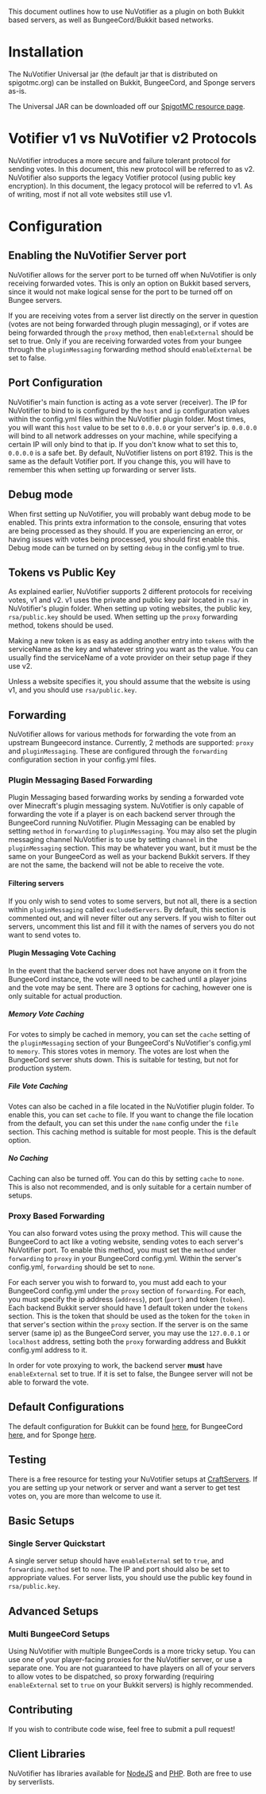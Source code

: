 This document outlines how to use NuVotifier as a plugin on both Bukkit based servers, as well as BungeeCord/Bukkit based
networks.

# Installation

The NuVotifier Universal jar (the default jar that is distributed on spigotmc.org) can be installed on Bukkit, BungeeCord,
and Sponge servers as-is.

The Universal JAR can be downloaded off our [SpigotMC resource page](https://www.spigotmc.org/resources/nuvotifier.13449/).

# Votifier v1 vs NuVotifier v2 Protocols

NuVotifier introduces a more secure and failure tolerant protocol for sending votes. In this document, this new protocol
will be referred to as v2. NuVotifier also supports the legacy Votifier protocol (using public key encryption). In this document,
the legacy protocol will be referred to v1. As of writing, most if not all vote websites still use v1.

# Configuration

## Enabling the NuVotifier Server port

NuVotifier allows for the server port to be turned off when NuVotifier is only receiving forwarded votes. This is only
an option on Bukkit based servers, since it would not make logical sense for the port to be turned off on Bungee servers.

If you are receiving votes from a server list directly on the server in question (votes are not being forwarded through plugin
messaging), or if votes are being forwarded through the `proxy` method, then `enableExternal` should be set to true. Only
if you are receiving forwarded votes from your bungee through the `pluginMessaging` forwarding method should `enableExternal`
be set to false.

## Port Configuration

NuVotifier's main function is acting as a vote server (receiver). The IP for NuVotifier to bind to is configured
by the `host` and `ip` configuration values within the config.yml files within the NuVotifier plugin folder.
Most times, you will want this `host` value to be set to `0.0.0.0` or your server's ip. `0.0.0.0` will bind to all
network addresses on your machine, while specifying a certain IP will only bind to that ip. If you don't know what to set this
to, `0.0.0.0` is a safe bet. By default, NuVotifier listens on port 8192. This is the same as the default Votifier port.
If you change this, you will have to remember this when setting up forwarding or server lists.

## Debug mode

When first setting up NuVotifier, you will probably want debug mode to be enabled. This prints extra information to the
console, ensuring that votes are being processed as they should. If you are experiencing an error, or having issues with
votes being processed, you should first enable this. Debug mode can be turned on by setting `debug` in the config.yml
to true.

## Tokens vs Public Key

As explained earlier, NuVotifier supports 2 different protocols for receiving votes, v1 and v2. v1 uses the private and public
key pair located in `rsa/` in NuVotifier's plugin folder. When setting up voting websites, the public key, `rsa/public.key`
should be used. When setting up the `proxy` forwarding method, tokens should be used.

Making a new token is as easy as adding another entry into `tokens` with the serviceName as the key and whatever string you want
as the value. You can usually find the serviceName of a vote provider on their setup page if they use v2.

Unless a website specifies it, you should assume that the website is using v1, and you should use `rsa/public.key`.

## Forwarding

NuVotifier allows for various methods for forwarding the vote from an upstream Bungeecord instance. Currently, 2 methods
are supported: `proxy` and `pluginMessaging`. These are configured through the `forwarding` configuration section in your
config.yml files.

### Plugin Messaging Based Forwarding

Plugin Messaging based forwarding works by sending a forwarded vote over Minecraft's plugin messaging system. NuVotifier
is only capable of forwarding the vote if a player is on each backend server through the BungeeCord running NuVotifier.
Plugin Messaging can be enabled by setting `method` in `forwarding` to `pluginMessaging`. You may also set the plugin messaging
channel NuVotifier is to use by setting `channel` in the `pluginMessaging` section. This may be whatever you want, but it
must be the same on your BungeeCord as well as your backend Bukkit servers. If they are not the same, the backend will not
be able to receive the vote.

#### Filtering servers

If you only wish to send votes to some servers, but not all, there is a section within `pluginMessaging` called `excludedServers`.
By default, this section is commented out, and will never filter out any servers. If you wish to filter out servers, uncomment
this list and fill it with the names of servers you do not want to send votes to.

#### Plugin Messaging Vote Caching

In the event that the backend server does not have anyone on it from the BungeeCord instance, the vote will need to be cached
until a player joins and the vote may be sent. There are 3 options for caching, however one is only suitable for actual
production.

##### Memory Vote Caching

For votes to simply be cached in memory, you can set the `cache` setting of the `pluginMessaging` section of your BungeeCord's
NuVotifier's config.yml to `memory`. This stores votes in memory. The votes are lost when the BungeeCord server shuts down.
This is suitable for testing, but not for production system.

##### File Vote Caching

Votes can also be cached in a file located in the NuVotifier plugin folder. To enable this, you can set `cache` to file.
If you want to change the file location from the default, you can set this under the `name` config under the `file` section.
This caching method is suitable for most people. This is the default option.

##### No Caching

Caching can also be turned off. You can do this by setting `cache` to `none`. This is also not recommended, and is only
suitable for a certain number of setups.

### Proxy Based Forwarding

You can also forward votes using the proxy method. This will cause the BungeeCord to act like a voting website, sending votes
to each server's NuVotifier port. To enable this method, you must set the `method` under `forwarding` to `proxy` in your
BungeeCord config.yml. Within the server's config.yml, `forwarding` should be set to `none`.

For each server you wish to forward to, you must add each to your BungeeCord config.yml under the `proxy` section of `forwarding`.
For each, you must specify the ip address (`address`), port (`port`) and token (`token`). Each backend Bukkit server should have
1 default token under the `tokens` section. This is the token that should be used as the token for the `token` in that server's
section within the `proxy` section. If the server is on the same server (same ip) as the BungeeCord server, you may
use the `127.0.0.1` or `localhost` address, setting both the `proxy` forwarding address and Bukkit config.yml address to it.

In order for vote proxying to work, the backend server __must__ have `enableExternal` set to true. If it is set to
false, the Bungee server will not be able to forward the vote. 


## Default Configurations

The default configuration for Bukkit can be found [here](https://github.com/NuVotifier/NuVotifier/blob/master/bukkit/src/main/resources/bukkitConfig.yml),
for BungeeCord [here](https://github.com/NuVotifier/NuVotifier/blob/master/bungeecord/src/main/resources/bungeeConfig.yml),
and for Sponge [here](https://github.com/NuVotifier/NuVotifier/blob/master/sponge/src/main/resources/com/vexsoftware/votifier/sponge/spongeConfig.yml).


## Testing

There is a free resource for testing your NuVotifier setups at [CraftServers](https://www.craftservers.net/tools/votifier-tester/). If you are setting up your
network or server and want a server to get test votes on, you are more than welcome to use it.


## Basic Setups

### Single Server Quickstart

A single server setup should have `enableExternal` set to `true`, and `forwarding.method` set to `none`. The IP and port
should also be set to appropriate values. For server lists, you should use the public key found in `rsa/public.key`.

## Advanced Setups

### Multi BungeeCord Setups

Using NuVotifier with multiple BungeeCords is a more tricky setup. You can use one of your player-facing proxies for the
NuVotifier server, or use a separate one. You are not guaranteed to have players on all of your servers to allow votes to
be dispatched, so proxy forwarding (requiring `enableExternal` set to `true` on your Bukkit servers) is highly recommended.

## Contributing

If you wish to contribute code wise, feel free to submit a pull request!

## Client Libraries

NuVotifier has libraries available for [NodeJS](https://github.com/NuVotifier/votifier2-js) and [PHP](https://github.com/NuVotifier/votifier2-php).
Both are free to use by serverlists.
